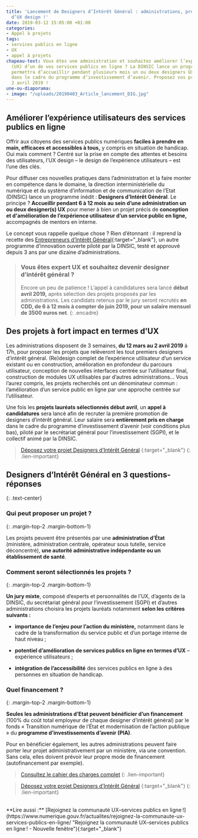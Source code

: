 ```yaml
---
title: 'Lancement de Designers d’Intérêt Général : administrations, proposez vos projets
  d’UX design !'
date: 2019-03-12 15:05:00 +01:00
categories:
- Appel à projets
tags:
- services publics en ligne
- UX
- appel à projets
chapeau-text: Vous êtes une administration et souhaitez améliorer l’expérience utilisateur
  (UX) d’un de vos services publics en ligne ? La DINSIC lance un programme qui vous
  permettra d’accueillir pendant plusieurs mois un ou deux designers UX, financés
  dans le cadre du programme d’investissement d’avenir. Proposez vos projets jusqu'au
  2 avril 2019 !
une-ou-diaporama:
- image: "/uploads/20190403_Article_lancement_DIG.jpg"
---
```


## Améliorer l’expérience utilisateurs des services publics en ligne

Offrir aux citoyens des services publics numériques **faciles à prendre en main, efficaces et accessibles à tous,** y compris en situation de handicap. Oui mais comment ? Centré sur la prise en compte des attentes et besoins des utilisateurs, l’UX design – le design de l’expérience utilisateurs – est l’une des clés.

Pour diffuser ces nouvelles pratiques dans l’administration et la faire monter en compétence dans le domaine, la direction interministérielle du numérique et du système d’information et de communication de l’Etat (DINSIC) lance un programme inédit : **Designers d’Intérêt Général**. Le principe ? **Accueillir pendant 6 à 12 mois au sein d’une administration un ou deux designer(s) UX** pour mener à bien un projet précis de **conception et d'amélioration de l’expérience utilisateur d’un service public en ligne,** accompagnés de mentors en interne.

Le concept vous rappelle quelque chose ? Rien d’étonnant : il reprend la recette des [Entrepreneurs d’Intérêt Général](https://entrepreneur-interet-general.etalab.gouv.fr/ "Entrepreneurs d’Intérêt Général - Nouvelle fenêtre"){:target="_blank"}, un autre programme d’innovation ouverte piloté par la DINSIC, testé et approuvé depuis 3 ans par une dizaine d’administrations.

> ### Vous êtes expert UX et souhaitez devenir designer d’intérêt général ?
>
> Encore un peu de patience ! L’appel à candidatures sera lancé **début avril 2019,** après sélection des projets proposés par les administrations. Les candidats retenus par le jury seront recrutés **en CDD, de 6 à 12 mois à compter de juin 2019, pour un salaire mensuel de 3500 euros net**.
{: .encadre}

## Des projets à fort impact en termes d’UX

Les administrations disposent de 3 semaines, **du 12 mars au 2 avril 2019** à 17h, pour proposer les projets que relèveront les tout premiers designers d’intérêt général. (Re)design complet de l’expérience utilisateur d’un service existant ou en construction, amélioration en profondeur du parcours utilisateur, conception de nouvelles interfaces centrée sur l’utilisateur final, construction de modules UX utilisables par d’autres administrations… Vous l’aurez compris, les projets recherchés ont un dénominateur commun : l’amélioration d’un service public en ligne par une approche centrée sur l’utilisateur.

Une fois les **projets lauréats sélectionnés début avril**, un **appel à candidatures** sera lancé afin de recruter la première promotion de designers d’intérêt général. Leur salaire sera **entièrement pris en charge** dans le cadre du programme d’investissement d’avenir (voir conditions plus bas), piloté par le secrétariat général pour l’investissement (SGPI), et le collectif animé par la DINSIC.

> [Déposez votre projet Designers d’Intérêt Général](https://www.demarches-simplifiees.fr/commencer/appel-a-projets-pour-integrer-experts-ux "Déposez votre projet Designers d’Intérêt Général - Nouvelle fenêtre")
{:target="_blank"}
{: .lien-important}


## **Designers d’Intérêt Général en 3 questions-réponses**
{: .text-center}

### Qui peut proposer un projet ?
{: .margin-top-2 .margin-bottom-1}

Les projets peuvent être présentés par une **administration d’État** (ministère, administration centrale, opérateur sous tutelle, service déconcentré), **une autorité administrative indépendante ou un établissement de santé**.

### Comment seront sélectionnés les projets ?
{: .margin-top-2 .margin-bottom-1}

**Un jury mixte**, composé d’experts et personnalités de l’UX, d’agents de la DINSIC, du secrétariat général pour l’investissement (SGPI) et d’autres administrations choisira les projets lauréats notamment **selon les critères suivants :**

* **importance de l’enjeu pour l’action du ministère,** notamment dans le cadre de la transformation du service public et d’un portage interne de haut niveau ;

* **potentiel d’amélioration de services publics en ligne en termes d’UX** – expérience utilisateurs ;

* **intégration de l’accessibilité** des services publics en ligne à des personnes en situation de handicap.

### Quel financement ?
{: .margin-top-2 .margin-bottom-1}

**Seules les administrations d’Etat peuvent bénéficier d’un financement** (100% du coût total employeur de chaque designer d’intérêt général) par le fonds « Transition numérique de l’État et modernisation de l’action publique » du **programme d’investissements d’avenir (PIA)**.

Pour en bénéficier également, les autres administrations peuvent faire porter leur projet administrativement par un ministère, via une convention. Sans cela, elles doivent prévoir leur propre mode de financement (autofinancement par exemple).

> [Consultez le cahier des charges complet](/uploads/aap_designers-interet-general_cahier-des-charges.pdf)
{: .lien-important}

> [Déposez votre projet Designers d’Intérêt Général](https://www.demarches-simplifiees.fr/commencer/appel-a-projets-pour-integrer-experts-ux "Déposez votre projet Designers d’Intérêt Général - Nouvelle fenêtre")
{:target="_blank"}
{: .lien-important}


<br>
**Lire aussi :**
[Rejoignez la communauté UX–services publics en ligne !](https://www.numerique.gouv.fr/actualites/rejoignez-la-communaute-ux-services-publics-en-ligne/ "Rejoignez la communauté UX–services publics en ligne ! - Nouvelle fenêtre"){:target="_blank"}